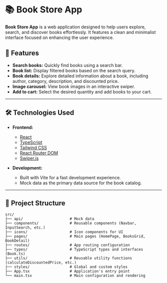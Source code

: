 # 📚 Book Store App

**Book Store App** is a web application designed to help users explore, search, and discover books effortlessly. It features a clean and minimalist interface focused on enhancing the user experience.

## 🚀 Features

- **Search books:** Quickly find books using a search bar.
- **Book list:** Display filtered books based on the search query.
- **Book details:** Explore detailed information about a book, including author, category, description, and discounted price.
- **Image carousel:** View book images in an interactive swiper.
- **Add to cart:** Select the desired quantity and add books to your cart.

---

## 🛠️ Technologies Used

- **Frontend:**
  - [React](https://reactjs.org/)
  - [TypeScript](https://www.typescriptlang.org/)
  - [Tailwind CSS](https://tailwindcss.com/)
  - [React Router DOM](https://reactrouter.com/)
  - [Swiper.js](https://swiperjs.com/)

- **Development:**
  - Built with Vite for a fast development experience.
  - Mock data as the primary data source for the book catalog.

---

## 📂 Project Structure

```plaintext
src/
├── api/                     # Mock data 
├── components/              # Reusable components (Navbar, InputSearch, etc.)
├── icons/                   # Icon components for UI
├── pages/                   # Main pages (HomePage, BooksGrid, BookDetail)
├── routes/                  # App routing configuration
├── types/                   # TypeScript types and interfaces (Book.ts)
├── utils/                   # Reusable utility functions (calculateDiscountedPrice, etc.)
├── styles/                  # Global and custom styles
├── App.tsx                  # Application's entry point
└── main.tsx                 # Main configuration and rendering
